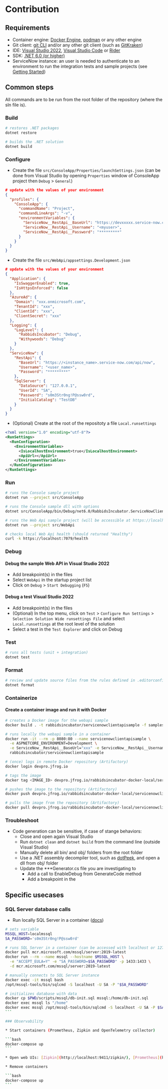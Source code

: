 # Contribution

## Requirements

* Container engine: [Docker Engine](https://docs.docker.com/engine/install/), [podman](https://podman.io/) or any other engine
* Git client: [git CLI](https://git-scm.com/) and/or any other git client (such as [GitKraken](https://www.gitkraken.com/))
* IDE: [Visual Studio 2022](https://visualstudio.microsoft.com/fr/vs/), [Visual Studio Code](https://code.visualstudio.com/)
or [Rider](https://www.jetbrains.com/rider/)
* SDK: [.NET 6.0 (or higher)](https://dotnet.microsoft.com/download)
* ServiceNow instance: an user is needed to authenticate to an environment to run the integration tests and sample projects
(see [Getting Started](./getting-started.md))

## Common steps

All commands are to be run from the root folder of the repository (where the sln file is).

### Build

```bash
# restores .NET packages
dotnet restore

# builds the .NET solution
dotnet build
```

### Configure

* Create the file `src/ConsoleApp/Properties/launchSettings.json` 
(can be done from Visual Studio by opening `Properties` window of ConsoleApp project then `Debug` > `General`)

```json
# update with the values of your environment
{
  "profiles": {
    "ConsoleApp": {
      "commandName": "Project",
      "commandLineArgs": "-v",
      "environmentVariables": {
        "ServiceNow__RestApi__BaseUrl": "https://devxxxxx.service-now.com/api/now",
        "ServiceNow__RestApi__Username": "<myuser>",
        "ServiceNow__RestApi__Password": "*********"
      }
    }
  }
}
```

* Create the file `src/WebApi/appsettings.Development.json`

```json
# update with the values of your environment
{
  "Application": {
    "IsSwaggerEnabled": true,
    "IsHttpsEnforced": false
  },
  "AzureAd": {
    "Domain": "xxx.onmicrosoft.com",
    "TenantId": "xxx",
    "ClientId": "xxx",
    "ClientSecret": "xxx"
  },
  "Logging": {
    "LogLevel": {
      "RabbidsIncubator": "Debug",
      "Withywoods": "Debug"
    }
  },
  "ServiceNow": {
    "RestApi": {
      "BaseUrl": "https://<instance_name>.service-now.com/api/now",
      "Username": "<user_name>",
      "Password": "*********"
    },
    "SqlServer": {
      "DataSource": "127.0.0.1",
      "UserId": "SA",
      "Password": "s0m3Str0ng!P@ssw0rd",
      "InitialCatalog": "TestDB"
    }
  }
}
```

* (Optional) Create at the root of the repositoty a file `Local.runsettings`

```xml
<?xml version="1.0" encoding="utf-8"?>
<RunSettings>
  <RunConfiguration>
    <EnvironmentVariables>
      <IsLocalhostEnvironment>true</IsLocalhostEnvironment>
      <ApiUrl></ApiUrl>
    </EnvironmentVariables>
  </RunConfiguration>
</RunSettings>
```

### Run

```bash
# runs the Console sample project
dotnet run --project src/ConsoleApp

# runs the Console sample dll with options
dotnet src/ConsoleApp/bin/Debug/net6.0/RabbidsIncubator.ServiceNowClient.ConsoleApp.dll -v

# runs the Web Api sample project (will be accessible at https://localhost:7079/swagger)
dotnet run --project src/WebApi

# checks local Web Api health (should returned "Healthy")
curl -k https://localhost:7079/health
```

### Debug

#### Debug the sample Web API in Visual Studio 2022

* Add breakpoint(s) in the files
* Select `WebApi` in the startup project list
* Click on `Debug` > `Start Debugging` (`F5`)

#### Debug a test Visual Studio 2022

* Add breakpoint(s) in the files
* (Optional) In the top menu, click on `Test` > `Configure Run Settings` > `Selection Solution Wide runsettings File`
and select `Local.runsettings` at the root level of the solution
* Select a test in the `Test Explorer` and click on Debug

### Test

```bash
# runs all tests (unit + integration)
dotnet test
```

### Format

```bash
# review and update source files from the rules defined in .editorconfig file
dotnet format
```

### Containerize

#### Create a container image and run it with Docker

```bash
# creates a Docker image for the webapi sample
docker build . -t rabbidsincubator/servicenowclientapisample -f samples/WebApiSample/Dockerfile --no-cache

# runs locally the webapi sample in a container
docker run -it --rm -p 8080:80 --name servicenowclientapisample \
  -e ASPNETCORE_ENVIRONMENT=Development \
  -e ServiceNow__RestApi__BaseUrl="xxx" -e ServiceNow__RestApi__Username="xxx" -e ServiceNow__RestApi__Password="xxx" \
  rabbidsincubator/servicenowclientapisample

# (once) logs in remote Docker repository (Artifactory)
docker login devpro.jfrog.io

# tags the image
docker tag <IMAGE_ID> devpro.jfrog.io/rabbidsincubator-docker-local/servicenowclientapisample

# pushes the image to the repository (Artifactory)
docker push devpro.jfrog.io/rabbidsincubator-docker-local/servicenowclientapisample

# pulls the image from the repository (Artifactory)
docker pull devpro.jfrog.io/rabbidsincubator-docker-local/servicenowclientapisample
```

### Troubleshoot

* Code generation can be sensitive, if case of stange behaviors:
  * Close and open again Visual Studio
  * Run `dotnet clean` and `dotnet build` from the command line (outside Visual Studio)
  * Manually delete all bin/ and obj/ folders from the root folder
  * Use a .NET assembly decompiler tool, such as [dotPeek](https://www.jetbrains.com/decompiler/), and open a dll from obj/ folder
  * Update the ***Generator.cs file you are investigating to
    * Add a call to EnableDebug from GenerateCode method
    * Add a breakpoint in the 

## Specific usecases

### SQL Server database calls

* Run locally SQL Server in a container ([docs](
https://docs.microsoft.com/en-us/sql/linux/quickstart-install-connect-docker))

````bash
# sets variable
MSSQL_HOST=localmssql
SA_PASSWORD='s0m3Str0ng!P@ssw0rd'

# runs SQL Server in a container (can be accessed with localhost or 127.0.0.1 as Data Source)
docker pull mcr.microsoft.com/mssql/server:2019-latest
docker run --rm --name mssql --hostname $MSSQL_HOST \
  -e "ACCEPT_EULA=Y" -e "SA_PASSWORD=$SA_PASSWORD" -p 1433:1433 \
  -d mcr.microsoft.com/mssql/server:2019-latest

# manually connects to SQL Server instance
docker exec -it mssql bash
/opt/mssql-tools/bin/sqlcmd -S localhost -U SA -P "$SA_PASSWORD"

# initializes database with data
docker cp $PWD/scripts/mssql/db-init.sql mssql:/home/db-init.sql
docker exec mssql ls "/home"
docker exec mssql /opt/mssql-tools/bin/sqlcmd -S localhost -U SA -P $SA_PASSWORD -i /home/db-init.sql
```

### Observability

* Start containers (Prometheus, Zipkin and OpenTelemetry collector)

```bash
docker-compose up
```

* Open web UIs: [Zipkin](http://localhost:9411/zipkin/), [Prometheus](http://localhost:9090/graph), [Grafana](http://localhost:3000/)

* Remove containers

```bash
docker-compose up
```
